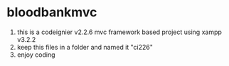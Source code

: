 # bloodbankmvc
1. this is a codeignier v2.2.6  mvc framework based project using xampp v3.2.2
2. keep this files in a folder and named it "ci226"
3. enjoy coding
